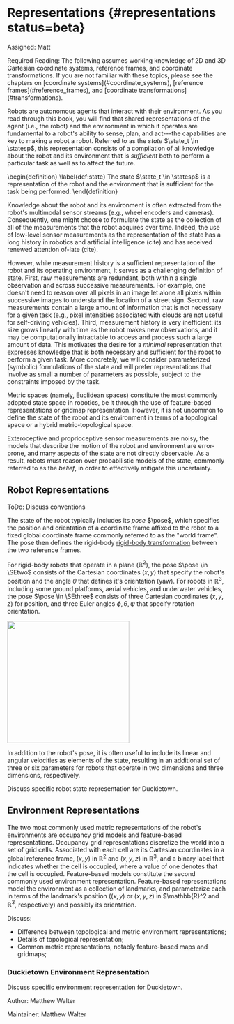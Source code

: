 # Representations  {#representations status=beta}

Assigned: Matt

<div class="requirements" markdown="1">
Required Reading: The following assumes working knowledge of 2D and 3D Cartesian coordinate systems, reference frames, and coordinate transformations. If you are not familiar with these topics, please see the chapters on [coordinate systems](#coordinate_systems), [reference frames](#reference_frames), and [coordinate transformations](#transformations).
</div>


<!--
**Discuss**:
* Introduction to the notion of *state* as a sufficient statistic that represents the agent (robot) and environment.
* Describe qualities: sufficient statistic; compact (i.e., not conveying unnecessary information); and readily interpretable.
* Define notion of *static* and *dynamic* states.
* Provide examples of robot and environment states.
-->

Robots are autonomous agents that interact with their environment. As you read through this book, you will find that shared representations of the agent (i.e., the robot) and the environment in which it operates are fundamental to a robot's ability to sense, plan, and act---the capabilities are key to making a robot a robot. Referred to as the *state* $\state_t \in \statesp$, this representation consists of a compilation of all knowledge about the robot and its environment that is *sufficient* both to perform a particular task as well as to affect the future.

\begin{definition}   \label{def:state}
    The state $\state_t \in \statesp$ is a representation of the robot and the environment that is sufficient for the task being performed.
\end{definition}

Knowledge about the robot and its environment is often extracted from the robot's multimodal sensor streams (e.g., wheel encoders and cameras). Consequently, one might choose to formulate the state as the collection of all of the measurements that the robot acquires over time. Indeed, the use of low-level sensor measurements as the representation of the state has a long history in robotics and artificial intelligence (cite) and has received renewed attention of-late (cite).

However, while measurement history is a sufficient representation of the robot and its operating environment, it serves as a challenging definition of state. First, raw measurements are redundant, both within a single observation and across successive measurements. For example, one doesn't need to reason over all pixels in an image let alone all pixels within successive images to understand the location of a street sign. Second, raw measurements contain a large amount of information that is not necessary for a given task (e.g., pixel intensities associated with clouds are not useful for self-driving vehicles). Third, measurement history is very inefficient: its size grows linearly with time as the robot makes new observations, and it may be computationally intractable to access and process such a large amount of data. This motivates the desire for a *minimal* representation that expresses knowledge that is both necessary and sufficient for the robot to perform a given task. More concretely, we will consider parameterized (symbolic) formulations of the state and will prefer representations that involve as small a number of parameters as possible, subject to the constraints imposed by the task.

Metric spaces (namely, Euclidean spaces) constitute the most commonly adopted state space in robotics, be it through the use of feature-based representations or gridmap representation. However, it is not uncommon to define the state of the robot and its environment in terms of a topological space or a hybrid metric-topological space.

Exteroceptive and proprioceptive sensor measurements are noisy, the models that describe the motion of the robot and environment are error-prone, and many aspects of the state are not directly observable. As a result, robots must reason over probabilistic models of the state, commonly referred to as the *belief*, in order to effectively mitigate this uncertainty.

## Robot Representations

ToDo: Discuss conventions

The state of the robot typically includes its *pose* $\pose$, which specifies the position and orientation of a coordinate frame affixed to the robot to a fixed global coordinate frame commonly referred to as the "world frame". The pose then defines the rigid-body [rigid-body transformation](#transformations) between the two reference frames.

For rigid-body robots that operate in a plane ($\mathbb{R}^2$), the pose $\pose \in \SEtwo$ consists of the Cartesian coordinates $(x,y)$ that specify the robot's position and the angle $\theta$ that defines it's orientation (yaw). For robots in $\mathbb{R}^3$, including some ground platforms, aerial vehicles, and underwater vehicles, the pose $\pose \in \SEthree$ consists of three Cartesian coordinates $(x, y, z)$ for position, and three Euler angles $\phi, \theta, \psi$ that specify rotation orientation.

<div figure-id="fig:robot_pose_2d" figure-caption="The pose of a robot operating in a two-dimensional world.">
  <img src="robot_pose_2d.pdf" style='width: 20em; height:auto'/>
</div>

In addition to the robot's pose, it is often useful to include its linear and angular velocities as elements of the state, resulting in an additional set of three or six parameters for robots that operate in two dimensions and three dimensions, respectively.

<!--
Define the notion of:

* *pose* for mobile robots;
* *configuration* for manipulators
* robot and joint velocities
-->

Discuss specific robot state representation for Duckietown.

## Environment Representations

The two most commonly used metric representations of the robot's environments are occupancy grid models and feature-based representations. Occupancy grid representations discretize the world into a set of grid cells. Associated with each cell are its Cartesian coordinates in a global reference frame, $(x,y)$ in $\mathbb{R}^2$ and $(x,y,z)$ in $\mathbb{R}^3$, and a binary label that indicates whether the cell is occupied, where a value of one denotes that the cell is occupied. Feature-based models constitute the second commonly used environment representation. Feature-based representations model the environment as a collection of landmarks, and parameterize each in terms of the landmark's  position ($(x,y)$ or $(x,y,z)$ in $\mathbb{R}^2 and $\mathbb{R}^3$, respectively) and possibly its orientation.


Discuss:

* Difference between topological and metric environment representations;
* Details of topological representation;
* Common metric representations, notably feature-based maps and gridmaps;

### Duckietown Environment Representation

Discuss specific environment representation for Duckietown.



Author: Matthew Walter

Maintainer: Matthew Walter
